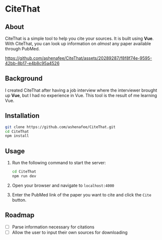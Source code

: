 # CiteThat

## About

CiteThat is a simple tool to help you cite your sources. It is built using **Vue**. With CiteThat, you can look up information on *almost* any paper available through PubMed.

https://github.com/ashenafee/CiteThat/assets/20289287/f8f8f74e-9595-42bb-8b17-e4b8c95a4526

## Background

I created CiteThat after having a job interview where the interviewer brought up **Vue**, but I had no experience in Vue. This tool is the result of me learning Vue.

## Installation

```bash
git clone https://github.com/ashenafee/CiteThat.git
cd CiteThat
npm install
```

## Usage

1. Run the following command to start the server:

    ```bash
    cd CiteThat
    npm run dev
    ```

2. Open your browser and navigate to `localhost:4000`

3. Enter the PubMed link of the paper you want to cite and click the `Cite` button.

## Roadmap

- [ ] Parse information necessary for citations
- [ ] Allow the user to input their own sources for downloading
